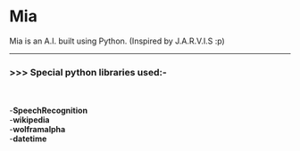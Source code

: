 # Mia
Mia is an A.I. built using Python. (Inspired by J.A.R.V.I.S :p)
<hr>
<h3>>>> Special python libraries used:-</h3><br><br>
 -<b>SpeechRecognition</b><br>
 -<b>wikipedia</b><br>
 -<b>wolframalpha</b><br>
 -<b>datetime</b><br>
